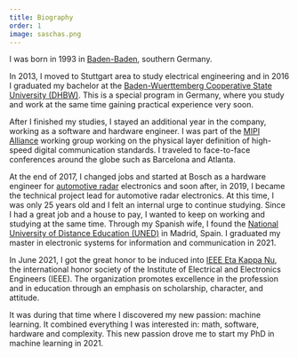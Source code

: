 ```yaml
---
title: Biography
order: 1
image: saschas.png
---
```

I was born in 1993 in <a href="https://en.wikipedia.org/wiki/Baden-Baden" target="_blank">Baden-Baden</a>, southern Germany. 

In 2013, I moved to Stuttgart area to study electrical engineering and in 2016 I graduated my bachelor at 
the <a href="https://www.dhbw-stuttgart.de/horb/en/" target="_blank">Baden-Wuerttemberg Cooperative State University (DHBW)</a>. This is a special program in Germany, where
you study and work at the same time gaining practical experience very soon. 

After I finished my studies, I stayed an additional year in the company, working as a software and hardware engineer. I was part of the <a href="https://www.mipi.org/" target="_blank">MIPI Alliance</a> 
working group working on the physical layer definition of high-speed digital communication standards. I traveled to face-to-face conferences around the globe such as Barcelona and Atlanta.

At the end of 2017, I changed jobs and started at Bosch as a hardware engineer for <a href="https://www.bosch-mobility-solutions.com/en/solutions/sensors/front-radar-sensor/" target="_blank">automotive radar</a> 
electronics and soon after, in 2019, I became the technical project lead for automotive radar electronics. At this time, I was only 25 years old and I felt an internal urge
to continue studying. Since I had a great job and a house to pay, I wanted to keep on working and studying at the same time. Through my Spanish wife, I found the 
<a href="https://www.uned.es/universidad/inicio/en/" target="_blank">National University of Distance Education (UNED)</a> in Madrid, Spain. I graduated my master in electronic systems for information 
and communication in 2021. 

In June 2021, I got the great honor to be induced into <a href="https://hkn.ieee.org/" target="_blank">IEEE Eta Kappa Nu</a>, the international honor society of the Institute of Electrical and Electronics Engineers (IEEE). 
The organization promotes excellence in the profession and in education through an emphasis on scholarship, character, and attitude.

It was during that time where I discovered my new passion: machine learning. It combined everything I was interested in: math, software, hardware and complexity.
This new passion drove me to start my PhD in machine learning in 2021.
 

